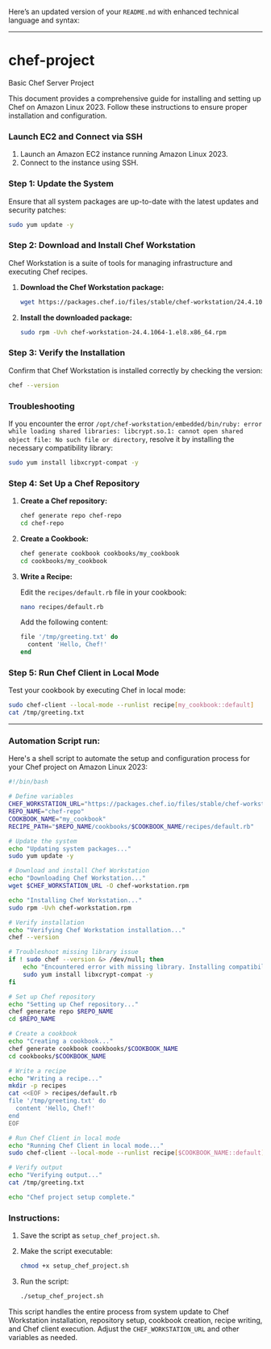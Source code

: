 Here’s an updated version of your `README.md` with enhanced technical language and syntax:

---

# chef-project
Basic Chef Server Project

This document provides a comprehensive guide for installing and setting up Chef on Amazon Linux 2023. Follow these instructions to ensure proper installation and configuration.

### Launch EC2 and Connect via SSH

1. Launch an Amazon EC2 instance running Amazon Linux 2023.
2. Connect to the instance using SSH.

### Step 1: Update the System

Ensure that all system packages are up-to-date with the latest updates and security patches:

```bash
sudo yum update -y
```

### Step 2: Download and Install Chef Workstation

Chef Workstation is a suite of tools for managing infrastructure and executing Chef recipes.

1. **Download the Chef Workstation package:**

    ```bash
    wget https://packages.chef.io/files/stable/chef-workstation/24.4.1064/el/8/chef-workstation-24.4.1064-1.el8.x86_64.rpm
    ```

2. **Install the downloaded package:**

    ```bash
    sudo rpm -Uvh chef-workstation-24.4.1064-1.el8.x86_64.rpm
    ```

### Step 3: Verify the Installation

Confirm that Chef Workstation is installed correctly by checking the version:

```bash
chef --version
```

### Troubleshooting

If you encounter the error `/opt/chef-workstation/embedded/bin/ruby: error while loading shared libraries: libcrypt.so.1: cannot open shared object file: No such file or directory`, resolve it by installing the necessary compatibility library:

```bash
sudo yum install libxcrypt-compat -y
```

### Step 4: Set Up a Chef Repository

1. **Create a Chef repository:**

    ```bash
    chef generate repo chef-repo
    cd chef-repo
    ```

2. **Create a Cookbook:**

    ```bash
    chef generate cookbook cookbooks/my_cookbook
    cd cookbooks/my_cookbook
    ```

3. **Write a Recipe:**

    Edit the `recipes/default.rb` file in your cookbook:

    ```bash
    nano recipes/default.rb
    ```

    Add the following content:

    ```ruby
    file '/tmp/greeting.txt' do
      content 'Hello, Chef!'
    end
    ```

### Step 5: Run Chef Client in Local Mode

Test your cookbook by executing Chef in local mode:

```bash
sudo chef-client --local-mode --runlist recipe[my_cookbook::default]
cat /tmp/greeting.txt
```

---

### Automation Script run:

Here's a shell script to automate the setup and configuration process for your Chef project on Amazon Linux 2023:

```bash
#!/bin/bash

# Define variables
CHEF_WORKSTATION_URL="https://packages.chef.io/files/stable/chef-workstation/24.4.1064/el/8/chef-workstation-24.4.1064-1.el8.x86_64.rpm"
REPO_NAME="chef-repo"
COOKBOOK_NAME="my_cookbook"
RECIPE_PATH="$REPO_NAME/cookbooks/$COOKBOOK_NAME/recipes/default.rb"

# Update the system
echo "Updating system packages..."
sudo yum update -y

# Download and install Chef Workstation
echo "Downloading Chef Workstation..."
wget $CHEF_WORKSTATION_URL -O chef-workstation.rpm

echo "Installing Chef Workstation..."
sudo rpm -Uvh chef-workstation.rpm

# Verify installation
echo "Verifying Chef Workstation installation..."
chef --version

# Troubleshoot missing library issue
if ! sudo chef --version &> /dev/null; then
    echo "Encountered error with missing library. Installing compatibility library..."
    sudo yum install libxcrypt-compat -y
fi

# Set up Chef repository
echo "Setting up Chef repository..."
chef generate repo $REPO_NAME
cd $REPO_NAME

# Create a cookbook
echo "Creating a cookbook..."
chef generate cookbook cookbooks/$COOKBOOK_NAME
cd cookbooks/$COOKBOOK_NAME

# Write a recipe
echo "Writing a recipe..."
mkdir -p recipes
cat <<EOF > recipes/default.rb
file '/tmp/greeting.txt' do
  content 'Hello, Chef!'
end
EOF

# Run Chef Client in local mode
echo "Running Chef Client in local mode..."
sudo chef-client --local-mode --runlist recipe[$COOKBOOK_NAME::default]

# Verify output
echo "Verifying output..."
cat /tmp/greeting.txt

echo "Chef project setup complete."
```

### Instructions:

1. Save the script as `setup_chef_project.sh`.
2. Make the script executable:

    ```bash
    chmod +x setup_chef_project.sh
    ```

3. Run the script:

    ```bash
    ./setup_chef_project.sh
    ```

This script handles the entire process from system update to Chef Workstation installation, repository setup, cookbook creation, recipe writing, and Chef client execution. Adjust the `CHEF_WORKSTATION_URL` and other variables as needed.
